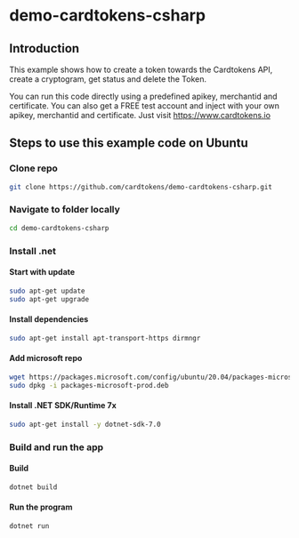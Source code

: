 # demo-cardtokens-csharp

## Introduction
This example shows how to create a token towards the Cardtokens API, create a cryptogram, get status and delete the Token. 

You can run this code directly using a predefined apikey, merchantid and certificate. You can also get a FREE test account and inject with your own apikey, merchantid and certificate. Just visit https://www.cardtokens.io

## Steps to use this example code on Ubuntu

### Clone repo
```bash
git clone https://github.com/cardtokens/demo-cardtokens-csharp.git
```

### Navigate to folder locally
```bash
cd demo-cardtokens-csharp
```

### Install .net
#### Start with update
```bash
sudo apt-get update
sudo apt-get upgrade
```

#### Install dependencies
```bash
sudo apt-get install apt-transport-https dirmngr
```

#### Add microsoft repo
```bash
wget https://packages.microsoft.com/config/ubuntu/20.04/packages-microsoft-prod.deb -O packages-microsoft-prod.deb
sudo dpkg -i packages-microsoft-prod.deb
```

#### Install .NET SDK/Runtime 7x
```bash
sudo apt-get install -y dotnet-sdk-7.0
```

### Build and run the app
#### Build
```bash
dotnet build
```

#### Run the program
```bash
dotnet run
```

